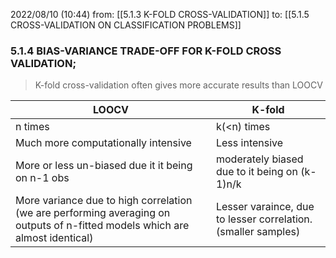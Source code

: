 2022/08/10  (10:44)
from: [[5.1.3 K-FOLD CROSS-VALIDATION]]
to: [[5.1.5 CROSS-VALIDATION ON CLASSIFICATION PROBLEMS]]

### 5.1.4 BIAS-VARIANCE TRADE-OFF FOR K-FOLD CROSS VALIDATION;
>K-fold cross-validation often gives more accurate results than LOOCV

| LOOCV                                                                                                                        | K-fold                                        |
| ---------------------------------------------------------------------------------------------------------------------------- | --------------------------------------------- |
| n times                                                                                                                      | k(<n) times                                   |
| Much more computationally intensive                                                                                          | Less intensive                                |
| More or less un-biased due it it being on n-1 obs                                                                            | moderately biased due to it being on (k-1)n/k |
| More variance due to high correlation (we are performing averaging on outputs of n-fitted models which are almost identical) | Lesser varaince, due to lesser correlation.(smaller samples)                                              |


